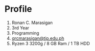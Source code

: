 # Profile

1. Ronan C. Marasigan
1. 3rd Year
1. Programming
1. qrcmarasigan@tip.edu.ph
1. Ryzen 3 3200g / 8 GB Ram / 1 TB HDD
